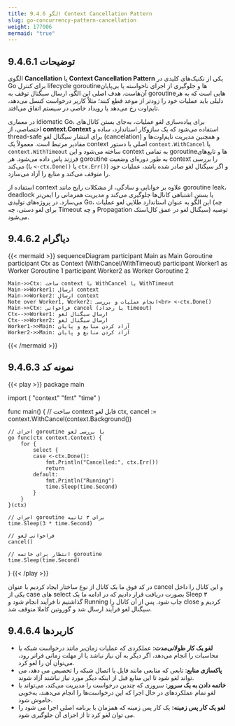 ```yaml
---
title: 9.4.6 الگو Context Cancellation Pattern
slug: go-concurrency-pattern-cancellation
weight: 177006
mermaid: "true"
---
```



## 9.4.6.1 توضیحات

الگوی **Cancellation** یا **Context Cancellation Pattern** یکی از تکنیک‌های کلیدی در Go برای کنترل lifecycle goroutineها و جلوگیری از اجرای ناخواسته یا بی‌پایان آن‌هاست. هدف اصلی این الگو، ارسال سیگنال توقف به goroutineهایی است که به هر دلیلی باید عملیات خود را زودتر از موعد قطع کنند؛ مثلاً کاربر درخواست کنسل می‌دهد، تایم‌اوت رخ می‌دهد یا رویداد خاصی در سیستم اتفاق می‌افتد.

در معماری idiomatic Go، برای پیاده‌سازی لغو عملیات، به‌جای بستن کانال‌های اختصاصی، از **context.Context** استفاده می‌شود که یک سازوکار استاندارد، ساده و thread-safe برای انتشار سیگنال لغو (cancelation) و همچنین مدیریت تایم‌اوت‌ها و مقادیر مرتبط است. معمولاً یک context اصلی با دستور `context.WithCancel` یا `context.WithTimeout` ساخته می‌شود و این context به تمامی goroutineها و تابع‌های فرزند پاس داده می‌شود. هر goroutine به طور دوره‌ای وضعیت context را بررسی می‌کند (با `<-ctx.Done()` یا `ctx.Err()`) و اگر سیگنال لغو صادر شده باشد، عملیات خود را متوقف می‌کند و منابع را آزاد می‌سازد.

استفاده از context علاوه بر خوانایی و سادگی، از مشکلات رایج مانند goroutine leak، deadlock یا بستن اشتباهی کانال‌ها جلوگیری می‌کند و مدیریت همزمانی را ایمن‌تر می‌سازد. در پروژه‌های تولیدی Go، این الگو به عنوان استاندارد طلایی لغو عملیات (چه برای لغو دستی، چه Timeout و چه Propagation سیگنال لغو در عمق کال‌استک) توصیه می‌شود.

## 9.4.6.2 دیاگرام

{{< mermaid >}}
sequenceDiagram
    participant Main as Main Goroutine
    participant Ctx as Context (WithCancel/WithTimeout)
    participant Worker1 as Worker Goroutine 1
    participant Worker2 as Worker Goroutine 2

    Main->>Ctx: ساخت context با WithCancel یا WithTimeout
    Main->>Worker1: ارسال context
    Main->>Worker2: ارسال context
    Note over Worker1, Worker2: انجام عملیات و بررسی<br> <-ctx.Done()
    Main->>Ctx: فراخوانی cancel (یا رخداد timeout)
    Ctx-->>Worker1: ارسال سیگنال لغو
    Ctx-->>Worker2: ارسال سیگنال لغو
    Worker1->>Main: آزاد کردن منابع و پایان
    Worker2->>Main: آزاد کردن منابع و پایان
{{< /mermaid >}}

## 9.4.6.3 نمونه کد

{{< play >}}
package main

import (
	"context"
	"fmt"
	"time"
)

func main() {
	// ساخت context قابل لغو
	ctx, cancel := context.WithCancel(context.Background())

	// اجرای goroutine با بررسی لغو
	go func(ctx context.Context) {
		for {
			select {
			case <-ctx.Done():
				fmt.Println("Cancelled:", ctx.Err())
				return
			default:
				fmt.Println("Running")
				time.Sleep(time.Second)
			}
		}
	}(ctx)

	// اجرای goroutine برای ۳ ثانیه
	time.Sleep(3 * time.Second)

	// فراخوانی لغو
	cancel()

	// انتظار برای خاتمه goroutine
	time.Sleep(time.Second)
}
{{< /play >}}

در کد فوق ما یک کانال از نوع ساختار ایجاد کردیم با عنوان cancel و این کانال را داخل یکی از case های select بصورت دریافت قرار دادیم که در ادامه ما یک Sleep ۳ گذاشتیم تا فرآیند انجام شود و Running چاپ شود. پس از آن کانال را close کردیم و سیگنال لغو فرآیند ارسال شد و گوروتین کاملا متوقف شد.

## 9.4.6.4 کاربردها

- **لغو یک کار طولانی‌مدت:** عملکردی که عملیات زمان‌بر مانند درخواست شبکه یا محاسبات را انجام می‌دهد، اگر دیگر به آن نیاز نباشد یا از مهلت زمانی فراتر رود، می‌توان آن را لغو کرد.
- **پاکسازی منابع**: تابعی که منابعی مانند فایل یا اتصال شبکه را تخصیص می دهد، می تواند لغو شود تا این منابع قبل از اینکه دیگر مورد نیاز نباشند آزاد شوند.
- **خاتمه دادن به یک سرور:** سروری که چندین درخواست را مدیریت می‌کند، می‌تواند با لغو تمام عملکردهای در حال اجرا که این درخواست‌ها را انجام می‌دهند، به‌خوبی خاموش شود.
- **لغو یک کار پس زمینه:** یک کار پس زمینه که همزمان با برنامه اصلی اجرا می شود را می توان لغو کرد تا از اجرای آن جلوگیری شود.

